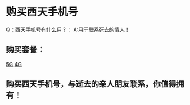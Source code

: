 # 购买西天手机号
Q：西天手机号有什么用？：
A:用于联系死去的情人！
## 购买套餐：
[5G](你他妈别想买！) [4G](也别想买！)
## 购买西天手机号，与逝去的亲人朋友联系，你值得拥有！
